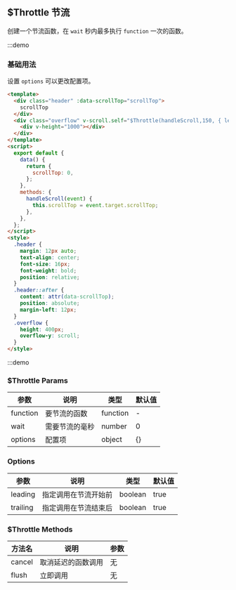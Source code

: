 ## \$Throttle 节流

创建一个节流函数，在 `wait` 秒内最多执行 `function` 一次的函数。

:::demo

### 基础用法

设置 `options` 可以更改配置项。

```html
<template>
  <div class="header" :data-scrollTop="scrollTop">
    scrollTop
  </div>
  <div class="overflow" v-scroll.self="$Throttle(handleScroll,150, { leading: false })">
    <div v-height="1000"></div>
  </div>
</template>
<script>
  export default {
    data() {
      return {
        scrollTop: 0,
      };
    },
    methods: {
      handleScroll(event) {
        this.scrollTop = event.target.scrollTop;
      },
    },
  };
</script>
<style>
  .header {
    margin: 12px auto;
    text-align: center;
    font-size: 16px;
    font-weight: bold;
    position: relative;
  }
  .header::after {
    content: attr(data-scrollTop);
    position: absolute;
    margin-left: 12px;
  }
  .overflow {
    height: 400px;
    overflow-y: scroll;
  }
</style>
```

:::demo

### \$Throttle Params

| 参数     | 说明           | 类型     | 默认值 |
| -------- | -------------- | -------- | ------ |
| function | 要节流的函数   | function | -      |
| wait     | 需要节流的毫秒 | number   | 0      |
| options  | 配置项         | object   | {}     |

### Options

| 参数     | 说明                 | 类型    | 默认值 |
| -------- | -------------------- | ------- | ------ |
| leading  | 指定调用在节流开始前 | boolean | true   |
| trailing | 指定调用在节流结束后 | boolean | true   |

### \$Throttle Methods

| 方法名 | 说明               | 参数 |
| ------ | ------------------ | ---- |
| cancel | 取消延迟的函数调用 | 无   |
| flush  | 立即调用           | 无   |
